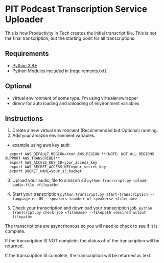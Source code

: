# PIT Podcast Transcription Service Uploader

This is how Productivity in Tech creates the initial transcript file. This is
not the final transcription, but the starting point for all transcriptions.

## Requirements

* [Python 3.8+](https://www.python.org/downloads/)
* Python Modules included in [requirements.txt]

## Optional
* virtual environment of some type. I'm using virtualenvwrapper
* direnv for auto loading and unloading of environment variables

## Instructions

1. Create a new virtual environment (Recommended but Optional) running.
2. Add your amazon environment variables.
  - example using aws key auth:
  ```
    export AWS_DEFAULT_REGION=Your_AWS_REGION **(NOTE: NOT ALL REGIONS SUPPORT AWS TRANSCRIBE)**
    export AWS_ACCESS_KEY_ID=your_access_key
    export AWS_SECRET_ACCESS_KEY=your_secret_key
    export BUCKET_NAME=your_s3_bucket
  ```
3. Upload your audio_file to amazon s3
  `python transcript.py upload-audio-file <filepath>`

4. Start your transcription
  `python transcript.py start-transcription --language en-US --speakers <number of speakers> <filename>`

5. Check your transcription and download your transcription job.
  `python transcript.py check-job <filename> --filepath <desired output
  filepath>`

  The transcriptions are asyncrhonous so you will need to check to see if it is
  complete.

  If the transcription IS NOT complete, the status of of the transcription will
  be returned.

  If the transcription IS complete, the transcription will be returned as text.
